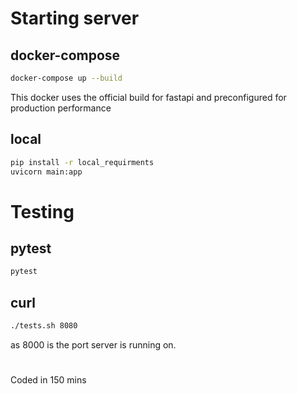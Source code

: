 # Starting server
## docker-compose
```sh
docker-compose up --build
```
This docker uses the official build for fastapi and preconfigured for production performance

## local
```sh
pip install -r local_requirments
uvicorn main:app
```

# Testing
## pytest
```sh
pytest
```
## curl
```sh
./tests.sh 8080
```
as 8000 is the port server is running on.

#
 
Coded in 150 mins